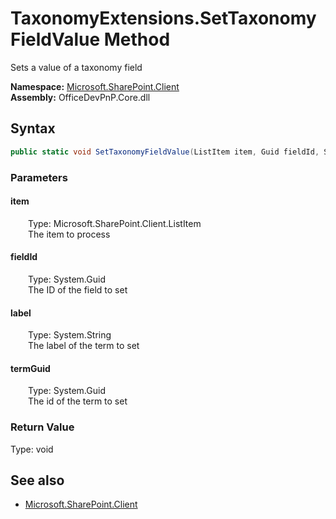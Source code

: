 # TaxonomyExtensions.SetTaxonomyFieldValue Method  
Sets a value of a taxonomy field  

**Namespace:** [Microsoft.SharePoint.Client](Microsoft.SharePoint.Client.md)  
**Assembly:** OfficeDevPnP.Core.dll  
## Syntax
```C#
public static void SetTaxonomyFieldValue(ListItem item, Guid fieldId, String label, Guid termGuid)
```
### Parameters
#### item  
&emsp;&emsp;Type: Microsoft.SharePoint.Client.ListItem  
&emsp;&emsp;The item to process  

#### fieldId  
&emsp;&emsp;Type: System.Guid  
&emsp;&emsp;The ID of the field to set  

#### label  
&emsp;&emsp;Type: System.String  
&emsp;&emsp;The label of the term to set  

#### termGuid  
&emsp;&emsp;Type: System.Guid  
&emsp;&emsp;The id of the term to set  

### Return Value
Type: void  

## See also
- [Microsoft.SharePoint.Client](Microsoft.SharePoint.Client.md)
